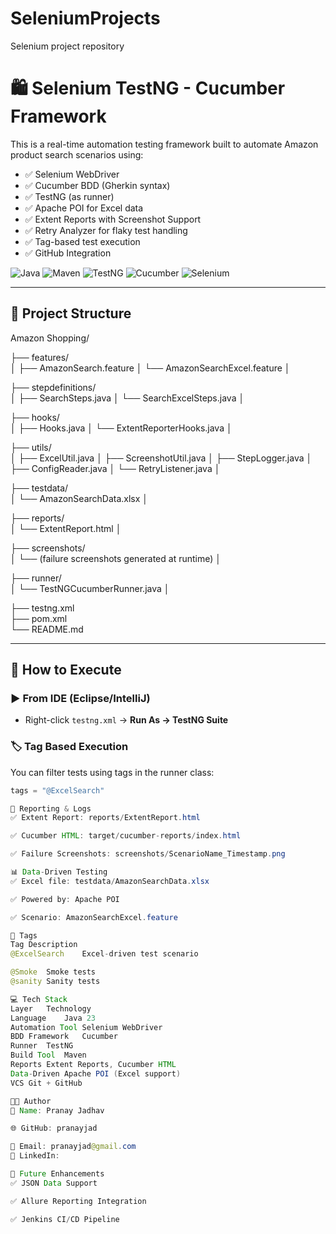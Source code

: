 # SeleniumProjects
Selenium project repository

# 🛍️ Selenium TestNG - Cucumber Framework

This is a real-time automation testing framework built to automate Amazon product search scenarios using:

- ✅ Selenium WebDriver
- ✅ Cucumber BDD (Gherkin syntax)
- ✅ TestNG (as runner)
- ✅ Apache POI for Excel data
- ✅ Extent Reports with Screenshot Support
- ✅ Retry Analyzer for flaky test handling
- ✅ Tag-based test execution
- ✅ GitHub Integration

![Java](https://img.shields.io/badge/Java-23+-brightgreen)
![Maven](https://img.shields.io/badge/Maven-Build-blue)
![TestNG](https://img.shields.io/badge/TestNG-7.9-orange)
![Cucumber](https://img.shields.io/badge/Cucumber-BDD-green)
![Selenium](https://img.shields.io/badge/Selenium-WebDriver-yellow)

---

## 📁 Project Structure

Amazon Shopping/


├── features/                   
│   ├── AmazonSearch.feature
│   └── AmazonSearchExcel.feature
│

├── stepdefinitions/           
│   ├── SearchSteps.java
│   └── SearchExcelSteps.java
│

├── hooks/                     
│   ├── Hooks.java
│   └── ExtentReporterHooks.java
│

├── utils/                     
│   ├── ExcelUtil.java
│   ├── ScreenshotUtil.java
│   ├── StepLogger.java
│   ├── ConfigReader.java
│   └── RetryListener.java
│

├── testdata/                  
│   └── AmazonSearchData.xlsx
│

├── reports/                   
│   └── ExtentReport.html
│

├── screenshots/               
│   └── (failure screenshots generated at runtime)
│

├── runner/                    
│   └── TestNGCucumberRunner.java
│

├── testng.xml                 
├── pom.xml                    
└── README.md                  



---

## 🧪 How to Execute

### ▶️ From IDE (Eclipse/IntelliJ)
- Right-click `testng.xml` → **Run As → TestNG Suite**

### 🏷️ Tag Based Execution

You can filter tests using tags in the runner class:
```java
tags = "@ExcelSearch"

📸 Reporting & Logs
✅ Extent Report: reports/ExtentReport.html

✅ Cucumber HTML: target/cucumber-reports/index.html

✅ Failure Screenshots: screenshots/ScenarioName_Timestamp.png

📊 Data-Driven Testing
✅ Excel file: testdata/AmazonSearchData.xlsx

✅ Powered by: Apache POI

✅ Scenario: AmazonSearchExcel.feature

📌 Tags
Tag	Description
@ExcelSearch	Excel-driven test scenario

@Smoke	Smoke tests
@sanity Sanity tests

💻 Tech Stack
Layer	Technology
Language	Java 23
Automation Tool	Selenium WebDriver
BDD Framework	Cucumber
Runner	TestNG
Build Tool	Maven
Reports	Extent Reports, Cucumber HTML
Data-Driven	Apache POI (Excel support)
VCS	Git + GitHub

👨‍💻 Author
👤 Name: Pranay Jadhav

🌐 GitHub: pranayjad

📧 Email: pranayjad@gmail.com
🔗 LinkedIn: 

🔮 Future Enhancements
✅ JSON Data Support

✅ Allure Reporting Integration

✅ Jenkins CI/CD Pipeline



